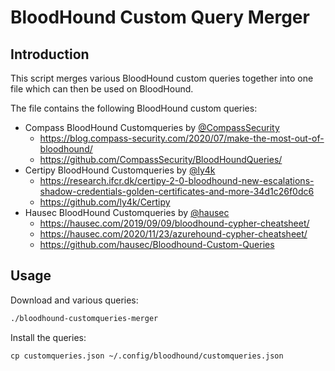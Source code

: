 # BloodHound Custom Query Merger

## Introduction

This script merges various BloodHound custom queries together into one file
which can then be used on BloodHound.

The file contains the following BloodHound custom queries:

- Compass BloodHound Customqueries by [@CompassSecurity](https://github.com/CompassSecurity)
  - https://blog.compass-security.com/2020/07/make-the-most-out-of-bloodhound/
  - https://github.com/CompassSecurity/BloodHoundQueries/
- Certipy BloodHound Customqueries by [@ly4k](https://github.com/ly4k)
  - https://research.ifcr.dk/certipy-2-0-bloodhound-new-escalations-shadow-credentials-golden-certificates-and-more-34d1c26f0dc6
  - https://github.com/ly4k/Certipy
- Hausec BloodHound Customqueries by [@hausec](https://github.com/hausec)
  - https://hausec.com/2019/09/09/bloodhound-cypher-cheatsheet/
  - https://hausec.com/2020/11/23/azurehound-cypher-cheatsheet/
  - https://github.com/hausec/Bloodhound-Custom-Queries

## Usage

Download and various queries:
```bash
./bloodhound-customqueries-merger
```

Install the queries:
```
cp customqueries.json ~/.config/bloodhound/customqueries.json
```
